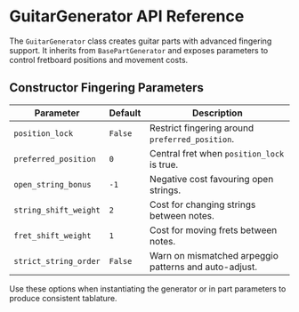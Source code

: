 # GuitarGenerator API Reference

The `GuitarGenerator` class creates guitar parts with advanced fingering support.
It inherits from `BasePartGenerator` and exposes parameters to control
fretboard positions and movement costs.

## Constructor Fingering Parameters

| Parameter | Default | Description |
|-----------|---------|-------------|
| `position_lock` | `False` | Restrict fingering around `preferred_position`. |
| `preferred_position` | `0` | Central fret when `position_lock` is true. |
| `open_string_bonus` | `-1` | Negative cost favouring open strings. |
| `string_shift_weight` | `2` | Cost for changing strings between notes. |
| `fret_shift_weight` | `1` | Cost for moving frets between notes. |
| `strict_string_order` | `False` | Warn on mismatched arpeggio patterns and auto-adjust. |

Use these options when instantiating the generator or in part parameters to
produce consistent tablature.

